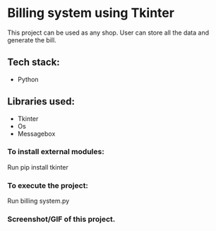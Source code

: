 <h1>Billing system using Tkinter</h1>
<p>This project can be used as any shop. User can store all the data and generate the bill.</p>

<h2>Tech stack:</h2>
<ul>
    <li>Python</li>
</ul>

<h2>Libraries used:</h2>
<ul>
    <li>Tkinter</li>
    <li>Os</li>
    <li>Messagebox</li>
</ul>

<h3>To install external modules:</h3>
<p>Run pip install tkinter</p>

<h3>To execute the project:</h3>
<p>Run billing system.py</p>

<h3>Screenshot/GIF of this project.</h3>
